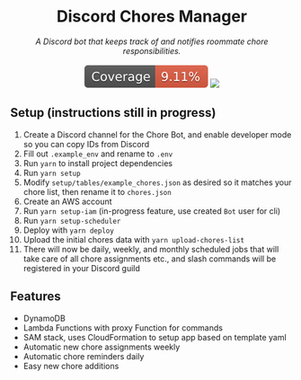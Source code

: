 <h1 align='center'>
  Discord Chores Manager <br/>
</h1>

<p align='center'>
  <i>A Discord bot that keeps track of and notifies roommate chore responsibilities.</i> 
  </br></br>
  <img src='cov-badge.svg'>
  <a href='https://github.com/moromis/chores-bot/actions/workflows/test.yaml'>
    <img src='https://github.com/moromis/chores-bot/actions/workflows/test.yaml/badge.svg'>
  </a>
</p>

## Setup (instructions still in progress)
1. Create a Discord channel for the Chore Bot, and enable developer mode so you can copy IDs from Discord
2. Fill out `.example_env` and rename to `.env`
3. Run `yarn` to install project dependencies
4. Run `yarn setup`
5. Modify `setup/tables/example_chores.json` as desired so it matches your chore list, then rename it to `chores.json`
6. Create an AWS account
7. Run `yarn setup-iam` (in-progress feature, use created `Bot` user for cli)  
8. Run `yarn setup-scheduler`
9. Deploy with `yarn deploy`
10. Upload the initial chores data with `yarn upload-chores-list`
11. There will now be daily, weekly, and monthly scheduled jobs that will take care of all chore assignments etc., and slash commands will be registered in your Discord guild


## Features
- DynamoDB
- Lambda Functions with proxy Function for commands
- SAM stack, uses CloudFormation to setup app based on template yaml
- Automatic new chore assignments weekly
- Automatic chore reminders daily
- Easy new chore additions
